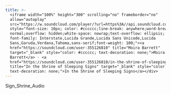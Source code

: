 ```yaml
---
title: >-
  <iframe width="100%" height="300" scrolling="no" frameborder="no"
  allow="autoplay"
  src="https://w.soundcloud.com/player/?url=https%3A//api.soundcloud.com/tracks/1693452102&color=%23ff5500&auto_play=false&hide_related=false&show_comments=true&show_user=true&show_reposts=false&show_teaser=true&visual=true"></iframe><div
  style="font-size: 10px; color: #cccccc;line-break: anywhere;word-break:
  normal;overflow: hidden;white-space: nowrap;text-overflow: ellipsis;
  font-family: Interstate,Lucida Grande,Lucida Sans Unicode,Lucida
  Sans,Garuda,Verdana,Tahoma,sans-serif;font-weight: 100;"><a
  href="https://soundcloud.com/user-355126810" title="Moira Barrett"
  target="_blank" style="color: #cccccc; text-decoration: none;">Moira
  Barrett</a> · <a
  href="https://soundcloud.com/user-355126810/in-the-shrine-of-sleeping-signs"
  title="In the Shrine of Sleeping Signs" target="_blank" style="color: #cccccc;
  text-decoration: none;">In the Shrine of Sleeping Signs</a></div>
---
```


Sign\_Shrine\_Audio
